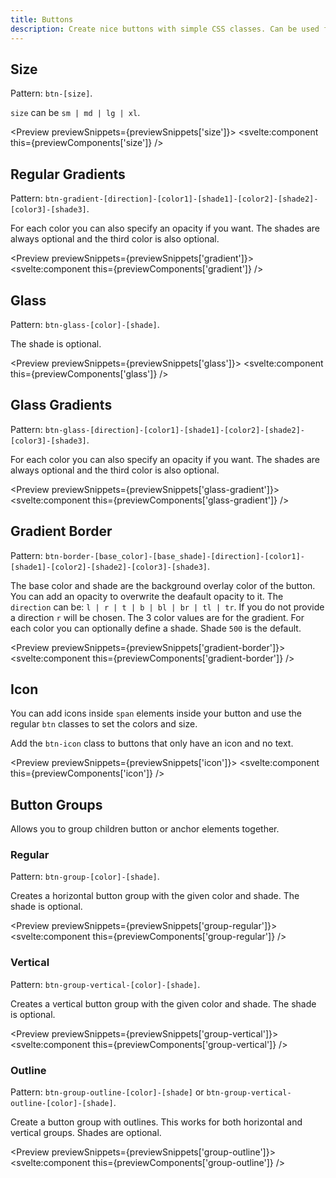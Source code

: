 ```yaml
---
title: Buttons
description: Create nice buttons with simple CSS classes. Can be used for anchors and button elements.
---
```


<script>
    import { Preview } from '$components';

    export let previewSnippets;
    export let previewComponents;
</script>

## Size

Pattern: `btn-[size]`.

`size` can be `sm | md | lg | xl`.

<Preview previewSnippets={previewSnippets['size']}>
<svelte:component this={previewComponents['size']} />
</Preview>

## Regular Gradients

Pattern: `btn-gradient-[direction]-[color1]-[shade1]-[color2]-[shade2]-[color3]-[shade3]`.

For each color you can also specify an opacity if you want. The shades are always optional and the third color is also optional.

<Preview previewSnippets={previewSnippets['gradient']}>
<svelte:component this={previewComponents['gradient']} />
</Preview>

## Glass

Pattern: `btn-glass-[color]-[shade]`.

The shade is optional.

<Preview previewSnippets={previewSnippets['glass']}>
<svelte:component this={previewComponents['glass']} />
</Preview>

## Glass Gradients

Pattern: `btn-glass-[direction]-[color1]-[shade1]-[color2]-[shade2]-[color3]-[shade3]`.

For each color you can also specify an opacity if you want. The shades are always optional and the third color is also optional.

<Preview previewSnippets={previewSnippets['glass-gradient']}>
<svelte:component this={previewComponents['glass-gradient']} />
</Preview>

## Gradient Border

Pattern: `btn-border-[base_color]-[base_shade]-[direction]-[color1]-[shade1]-[color2]-[shade2]-[color3]-[shade3]`.

The base color and shade are the background overlay color of the button. You can add an opacity to overwrite the deafault opacity to it. The `direction` can be: `l | r | t | b | bl | br | tl | tr`. If you do not provide a direction `r` will be chosen. The 3 color values are for the gradient. For each color you can optionally define a shade. Shade `500` is the default.

<Preview previewSnippets={previewSnippets['gradient-border']}>
<svelte:component this={previewComponents['gradient-border']} />
</Preview>

## Icon

You can add icons inside `span` elements inside your button and use the regular `btn` classes to set the colors and size.

Add the `btn-icon` class to buttons that only have an icon and no text.

<Preview previewSnippets={previewSnippets['icon']}>
<svelte:component this={previewComponents['icon']} />
</Preview>

## Button Groups

Allows you to group children button or anchor elements together.

### Regular

Pattern: `btn-group-[color]-[shade]`.

Creates a horizontal button group with the given color and shade. The shade is optional.

<Preview previewSnippets={previewSnippets['group-regular']}>
<svelte:component this={previewComponents['group-regular']} />
</Preview>

### Vertical

Pattern: `btn-group-vertical-[color]-[shade]`.

Creates a vertical button group with the given color and shade. The shade is optional.

<Preview previewSnippets={previewSnippets['group-vertical']}>
<svelte:component this={previewComponents['group-vertical']} />
</Preview>

### Outline

Pattern: `btn-group-outline-[color]-[shade]` or `btn-group-vertical-outline-[color]-[shade]`.

Create a button group with outlines. This works for both horizontal and vertical groups. Shades are optional.

<Preview previewSnippets={previewSnippets['group-outline']}>
<svelte:component this={previewComponents['group-outline']} />
</Preview>
